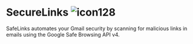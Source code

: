 # SecureLinks ![icon128](https://github.com/user-attachments/assets/05ca0d24-7b07-44e4-b385-447d94688a25)


SafeLinks automates your Gmail security by scanning for malicious links in emails using the Google Safe Browsing API v4.
